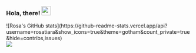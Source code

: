 <!-- ### Hello there! 👋 -->

### Hola, there! <img src="https://media.giphy.com/media/hvRJCLFzcasrR4ia7z/giphy.gif" width="25px">
<!-- I'm an electrical engineering student who really loves programming and making things through it. Currently, I'm still learning and try to make projects with JavaScript, React, and Kotlin. Looking forward for more exciting things! -->
<div display="flex">
 <div>
    ![Rosa's GitHub stats](https://github-readme-stats.vercel.app/api?username=rosatiara&show_icons=true&theme=gotham&count_private=true&hide=contribs,issues)
   </div>
 <div>
    <a href="https://github.com/rosatiara/rosatiara">
      <img src="https://github-readme-stats.vercel.app/api/top-langs/?username=rosatiara&layout=compact&theme=gotham&hide=php&bg_color=0D1117">
    </a>
 </div>
</div>

<!-- ![](https://hit.yhype.me/github/profile?username=rosatiara) -->
<!-- Here are some ideas to get you started:

- 🔭 I’m currently working on ...
- 🌱 I’m currently learning ...
- 👯 I’m looking to collaborate on ...
- 🤔 I’m looking for help with ...
- 💬 Ask me about ...
- 📫 How to reach me: ...
- 😄 Pronouns: ...
- ⚡ Fun fact: ... -->
<!-- ![](https://komarev.com/ghpvc/?username=rosatiara&color=gray)

![](https://hit.yhype.me/github/profile?user_id=55318172) -->
